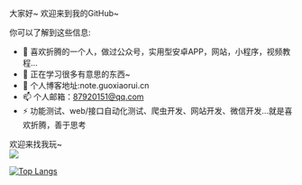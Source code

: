 大家好~  欢迎来到我的GitHub~ 

你可以了解到这些信息:  
- 🔭 喜欢折腾的一个人，做过公众号，实用型安卓APP，网站，小程序，视频教程...
- 🌱 正在学习很多有意思的东西~
- 💬 个人博客地址:note.guoxiaorui.cn
- 📫 个人邮箱：87920151@qq.com
- ⚡ 功能测试、web/接口自动化测试、爬虫开发、网站开发、微信开发...就是喜欢折腾，善于思考

欢迎来找我玩~  
<img align="bottom" src="https://github-readme-stats.vercel.app/api?username=xiaorui16888&show_icons=true&icon_color=CE1D2D&text_color=718096&bg_color=ffffff&hide_title=true" />


<!--
**xiaorui16888/xiaorui16888** is a ✨ _special_ ✨ repository because its `README.md` (this file) appears on your GitHub profile.

Here are some ideas to get you started:

- 🔭 I’m currently working on ...
- 🌱 I’m currently learning ...
- 👯 I’m looking to collaborate on ...
- 🤔 I’m looking for help with ...
- 💬 Ask me about ...
- 📫 How to reach me: ...
- 😄 Pronouns: ...
- ⚡ Fun fact: ...
-->
[![Top Langs](https://github-readme-stats.vercel.app/api/top-langs/?username=xiaorui16888&layout=compact)](https://github.com/anuraghazra/github-readme-stats)


